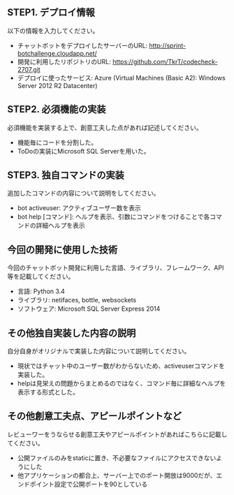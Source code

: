 ﻿## STEP1. デプロイ情報
以下の情報を入力してください。

- チャットボットをデプロイしたサーバーのURL: http://sprint-botchallenge.cloudapp.net/
- 開発に利用したリポジトリのURL: https://github.com/TkrT/codecheck-2707.git
- デプロイに使ったサービス: Azure (Virtual Machines (Basic A2): Windows Server 2012 R2 Datacenter)

## STEP2. 必須機能の実装
必須機能を実装する上で、創意工夫した点があれば記述してください。

- 機能毎にコードを分割した。
- ToDoの実装にMicrosoft SQL Serverを用いた。

## STEP3. 独自コマンドの実装
追加したコマンドの内容について説明をしてください。

- bot activeuser: アクティブユーザー数を表示
- bot help [コマンド]: ヘルプを表示、引数にコマンドをつけることで各コマンドの詳細ヘルプを表示

## 今回の開発に使用した技術
今回のチャットボット開発に利用した言語、ライブラリ、フレームワーク、API等を記載してください。

- 言語: Python 3.4
- ライブラリ: netifaces, bottle, websockets
- ソフトウェア: Microsoft SQL Server Express  2014

## その他独自実装した内容の説明
自分自身がオリジナルで実装した内容について説明してください。

- 現状ではチャット中のユーザー数がわからないため、activeuserコマンドを実装した。
- helpは見栄えの問題からまとめるのではなく、コマンド毎に詳細なヘルプを表示する形式とした。

## その他創意工夫点、アピールポイントなど
レビューワーをうならせる創意工夫やアピールポイントがあればこちらに記載してください。

- 公開ファイルのみをstaticに置き、不必要なファイルにアクセスできないようにした
- 他アプリケーションの都合上、サーバー上でのポート開放は9000だが、エンドポイント設定で公開ポートを90としている
